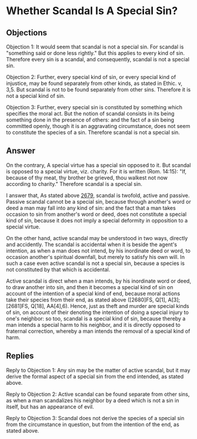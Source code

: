 # Whether Scandal Is A Special Sin?

## Objections

Objection 1: It would seem that scandal is not a special sin. For scandal is "something said or done less rightly." But this applies to every kind of sin. Therefore every sin is a scandal, and consequently, scandal is not a special sin.

Objection 2: Further, every special kind of sin, or every special kind of injustice, may be found separately from other kinds, as stated in Ethic. v, 3,5. But scandal is not to be found separately from other sins. Therefore it is not a special kind of sin.

Objection 3: Further, every special sin is constituted by something which specifies the moral act. But the notion of scandal consists in its being something done in the presence of others: and the fact of a sin being committed openly, though it is an aggravating circumstance, does not seem to constitute the species of a sin. Therefore scandal is not a special sin.

## Answer

On the contrary, A special virtue has a special sin opposed to it. But scandal is opposed to a special virtue, viz. charity. For it is written (Rom. 14:15): "If, because of thy meat, thy brother be grieved, thou walkest not now according to charity." Therefore scandal is a special sin.

I answer that, As stated above [2679](A[2]), scandal is twofold, active and passive. Passive scandal cannot be a special sin, because through another's word or deed a man may fall into any kind of sin: and the fact that a man takes occasion to sin from another's word or deed, does not constitute a special kind of sin, because it does not imply a special deformity in opposition to a special virtue.

On the other hand, active scandal may be understood in two ways, directly and accidently. The scandal is accidental when it is beside the agent's intention, as when a man does not intend, by his inordinate deed or word, to occasion another's spiritual downfall, but merely to satisfy his own will. In such a case even active scandal is not a special sin, because a species is not constituted by that which is accidental.

Active scandal is direct when a man intends, by his inordinate word or deed, to draw another into sin, and then it becomes a special kind of sin on account of the intention of a special kind of end, because moral actions take their species from their end, as stated above ([2680]FS, Q[1], A[3]; [2681]FS, Q[18], AA[4],6). Hence, just as theft and murder are special kinds of sin, on account of their denoting the intention of doing a special injury to one's neighbor: so too, scandal is a special kind of sin, because thereby a man intends a special harm to his neighbor, and it is directly opposed to fraternal correction, whereby a man intends the removal of a special kind of harm.

## Replies

Reply to Objection 1: Any sin may be the matter of active scandal, but it may derive the formal aspect of a special sin from the end intended, as stated above.

Reply to Objection 2: Active scandal can be found separate from other sins, as when a man scandalizes his neighbor by a deed which is not a sin in itself, but has an appearance of evil.

Reply to Objection 3: Scandal does not derive the species of a special sin from the circumstance in question, but from the intention of the end, as stated above.